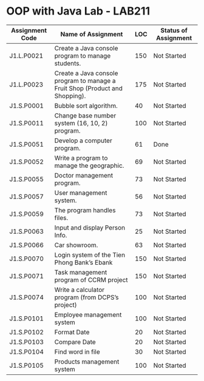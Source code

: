 # OOP with Java Lab - LAB211

| Assignment Code | Name of Assignment | LOC | Status of Assignment |
|---|---|---|---|
| J1.L.P0021| Create a Java console program to manage students.| 150| Not Started|
| J1.L.P0023| Create a Java console program to manage a Fruit Shop (Product and Shopping).| 175| Not Started|
| J1.S.P0001| Bubble sort algorithm.| 40| Not Started|
| J1.S.P0011| Change base number system (16, 10, 2) program. | 100| Not Started|
| J1.S.P0051| Develop a computer program.  | 61| Done|
| J1.S.P0052| Write a program to manage the geographic. | 69| Not Started|
| J1.S.P0055| Doctor management program. | 73| Not Started|
| J1.S.P0057| User management system. | 56| Not Started|
| J1.S.P0059| The program handles files.  | 73| Not Started|
| J1.S.P0063| Input and display Person Info.  | 25| Not Started|
| J1.S.P0066| Car showroom.  | 63| Not Started|
| J1.S.P0070| Login system of the Tien Phong Bank’s Ebank | 150| Not Started|
| J1.S.P0071| Task management program of CCRM project | 150| Not Started|
| J1.S.P0074| Write a calculator program (from DCPS’s project) | 100| Not Started|
| J1.S.P0101| Employee management system | 100| Not Started|
| J1.S.P0102| Format Date | 20| Not Started|
| J1.S.P0103| Compare Date | 20| Not Started|
| J1.S.P0104| Find word in file | 30| Not Started|
| J1.S.P0105| Products management system | 100| Not Started|
